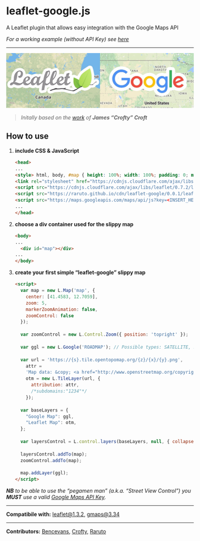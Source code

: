 # leaflet-google.js
A Leaflet plugin that allows easy integration with the Google Maps API

_For a working example (without API Key) see [here](https://raruto.github.io/examples/leaflet-google/leaflet-google.html)_

---

[![Leaflet+Google Logos](https://raw.githubusercontent.com/Raruto/raruto.github.io/master/img/leaflet-google.jpg)](https://raruto.github.io)

> _Initally based on the [work](http://matchingnotes.com/using-google-map-tiles-with-leaflet) of **James “Crofty” Croft**_

## How to use

1. **include CSS & JavaScript**
    ```html
    <head>
    ...
    <style> html, body, #map { height: 100%; width: 100%; padding: 0; margin: 0; } </style>
    <link rel="stylesheet" href="https://cdnjs.cloudflare.com/ajax/libs/leaflet/0.7.2/leaflet.css" />
    <script src="https://cdnjs.cloudflare.com/ajax/libs/leaflet/0.7.2/leaflet-src.js"></script>
    <script src="https://raruto.github.io/cdn/leaflet-google/0.0.1/leaflet-google.js"></script>
    <script src="https://maps.googleapis.com/maps/api/js?key=<INSERT_HERE_API_KEY>"></script>
    ...
    </head>
    ```
2. **choose a div container used for the slippy map**
    ```html
    <body>
    ...
	  <div id="map"></div>
    ...
    </body>
    ```
3. **create your first simple “leaflet-google” slippy map**
    ```html
    <script>
      var map = new L.Map('map', {
        center: [41.4583, 12.7059],
        zoom: 5,
        markerZoomAnimation: false,
        zoomControl: false
      });

      var zoomControl = new L.Control.Zoom({ position: 'topright' });

      var ggl = new L.Google('ROADMAP'); // Possible types: SATELLITE, ROADMAP, HYBRID, TERRAIN

      var url = 'https://{s}.tile.opentopomap.org/{z}/{x}/{y}.png',
        attr =
        'Map data: &copy; <a href="http://www.openstreetmap.org/copyright">OpenStreetMap</a>, <a href="http://viewfinderpanoramas.org">SRTM</a> | Map style: &copy; <a href="https://opentopomap.org">OpenTopoMap</a> (<a href="https://creativecommons.org/licenses/by-sa/3.0/">CC-BY-SA</a>)',
        otm = new L.TileLayer(url, {
          attribution: attr,
          /*subdomains:"1234"*/
        });

      var baseLayers = {
        "Google Map": ggl,
        "Leaflet Map": otm,
      };

      var layersControl = L.control.layers(baseLayers, null, { collapsed:false });

      layersControl.addTo(map);
      zoomControl.addTo(map);

      map.addLayer(ggl);
    </script>
    ```

_**NB** to be able to use the “pegamen man” (a.k.a. “Street View Control”) you **MUST** use a valid [Google Maps API Key](https://developers.google.com/maps/documentation/javascript/get-api-key)._

---

**Compatibile with:** leaflet@1.3.2, gmaps@3.34

---

**Contributors:** [Bencevans](https://gist.github.com/bencevans/4504864), [Crofty](https://gist.github.com/crofty/2197042), [Raruto](https://github.com/Raruto/leaflet-google)
